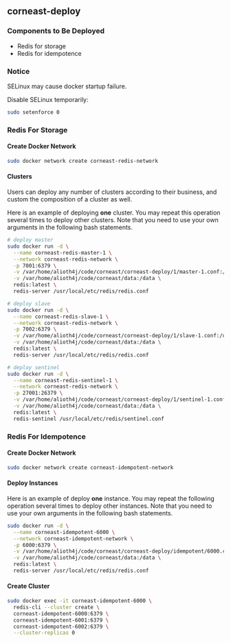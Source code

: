 ## corneast-deploy
### Components to Be Deployed
- Redis for storage
- Redis for idempotence

### Notice
SELinux may cause docker startup failure.  

Disable SELinux temporarily:  
```bash
sudo setenforce 0
```

### Redis For Storage
#### Create Docker Network
```bash
sudo docker network create corneast-redis-network
```

#### Clusters
Users can deploy any number of clusters according to their business, and custom the composition of a cluster as well.  

Here is an example of deploying **one** cluster. You may repeat this operation several times to deploy other clusters. Note that you need to use your own arguments in the following bash statements.  

```bash
# deploy master
sudo docker run -d \
  --name corneast-redis-master-1 \
  --network corneast-redis-network \
  -p 7001:6379 \
  -v /var/home/alioth4j/code/corneast/corneast-deploy/1/master-1.conf:/usr/local/etc/redis/redis.conf \
  -v /var/home/alioth4j/code/corneast/data:/data \
  redis:latest \
  redis-server /usr/local/etc/redis/redis.conf

# deploy slave
sudo docker run -d \
  --name corneast-redis-slave-1 \
  --network corneast-redis-network \
  -p 7002:6379 \
  -v /var/home/alioth4j/code/corneast/corneast-deploy/1/slave-1.conf:/usr/local/etc/redis/redis.conf \
  -v /var/home/alioth4j/code/corneast/data:/data \
  redis:latest \
  redis-server /usr/local/etc/redis/redis.conf

# deploy sentinel
sudo docker run -d \
  --name corneast-redis-sentinel-1 \
  --network corneast-redis-network \
  -p 27001:26379 \
  -v /var/home/alioth4j/code/corneast/corneast-deploy/1/sentinel-1.conf:/usr/local/etc/redis/sentinel.conf \
  -v /var/home/alioth4j/code/corneast/data:/data \
  redis:latest \
  redis-sentinel /usr/local/etc/redis/sentinel.conf
```

### Redis For Idempotence
#### Create Docker Network
```bash
sudo docker network create corneast-idempotent-network
```

#### Deploy Instances
Here is an example of deploy **one** instance. You may repeat the following operation several times to deploy other instances. Note that you need to use your own arguments in the following bash statements.  

```bash
sudo docker run -d \
  --name corneast-idempotent-6000 \
  --network corneast-idempotent-network \
  -p 6000:6379 \
  -v /var/home/alioth4j/code/corneast/corneast-deploy/idempotent/6000.conf:/usr/local/etc/redis/redis.conf \
  -v /var/home/alioth4j/code/corneast/data:/data \
  redis:latest \
  redis-server /usr/local/etc/redis/redis.conf
```

#### Create Cluster
```bash
sudo docker exec -it corneast-idempotent-6000 \
  redis-cli --cluster create \
  corneast-idempotent-6000:6379 \
  corneast-idempotent-6001:6379 \
  corneast-idempotent-6002:6379 \
  --cluster-replicas 0
```
